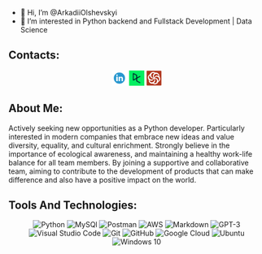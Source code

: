 - 👋 Hi, I’m @ArkadiiOlshevskyi
- 👀 I’m interested in Python backend and Fullstack Development | Data Science

<h2>Contacts:</h2>
<p align='center'>
<a href="https://www.linkedin.com/in/arkadii-python-developer/"><img height="30" src="https://github.com/ArkadiiOlshevskyi/ArkadiiOlshevskyi/blob/main/icons/linkedIn_logo.png"></a>
<a href="https://www.datacamp.com/portfolio/elowrebel2"><img height="30" src="https://github.com/ArkadiiOlshevskyi/ArkadiiOlshevskyi/blob/main/icons/datacamp_logo.jpg"></a>
<a href="https://www.codewars.com/users/ArkadiiOlshevskyi"><img height="30" src="https://github.com/ArkadiiOlshevskyi/ArkadiiOlshevskyi/blob/main/icons/codewars_logo.png"></a>

 
 
</p>

<h2>About Me:</h2>
<p>Actively seeking new opportunities as a Python developer. Particularly interested in modern companies that embrace new ideas and value diversity, equality, and cultural enrichment. 
 Strongly believe in the importance of ecological awareness, and maintaining a healthy work-life balance for all team members. 
 By joining a supportive and collaborative team, aiming to contribute to the development of products that can make difference and also have a positive impact on the world.</p>

<h2>Tools And Technologies:</h2>
<p align="center">
<img alt="Python" src="https://img.shields.io/badge/python-%2314354C.svg?&style=for-the-badge&logo=python&logoColor=white"/> 
<img alt="MySQl" src="https://img.shields.io/badge/mysql-%2300f.svg?style=for-the-badge&logo=mysql&logoColor=white"/>
<img alt="Postman" src="https://img.shields.io/badge/Postman-FF6C37?style=for-the-badge&logo=postman&logoColor=white"/>
<img alt="AWS" src="https://img.shields.io/badge/AWS-%23FF9900.svg?style=for-the-badge&logo=amazon-aws&logoColor=white"/>
<img alt="Markdown" src="https://img.shields.io/badge/markdown-%23000000.svg?&style=for-the-badge&logo=markdown&logoColor=white"/>
 
<!-- <img alt="Express.js" src="https://img.shields.io/badge/express.js-%23404d59.svg?&style=for-the-badge"/>  -->

<img alt="GPT-3" src="https://img.shields.io/badge/GPT-3-%23F24E1E.svg?&style=for-the-badge&logo=GPT-3&logoColor=white"/> 
<img alt="Visual Studio Code" src="https://img.shields.io/badge/VisualStudioCode-0078d7.svg?&style=for-the-badge&logo=visual-studio-code&logoColor=white"/>
<img alt="Git" src="https://img.shields.io/badge/git-%23F05033.svg?&style=for-the-badge&logo=git&logoColor=white"/> 
<img alt="GitHub" src="https://img.shields.io/badge/github-%23121011.svg?&style=for-the-badge&logo=github&logoColor=white"/>
<img alt="Google Cloud" src="https://img.shields.io/badge/GoogleCloud-%234285F4.svg?&style=for-the-badge&logo=google-cloud&logoColor=white"/>
<!-- <img alt="MongoDB" src ="https://img.shields.io/badge/MongoDB-%234ea94b.svg?&style=for-the-badge&logo=mongodb&logoColor=white"/>  -->
<img alt="Ubuntu" src="https://img.shields.io/badge/Ubuntu-E95420?style=for-the-badge&logo=ubuntu&logoColor=white" />
<img alt="Windows 10" src="https://img.shields.io/badge/Windows-0078D6?style=for-the-badge&logo=windows&logoColor=white" />
 </p>
 <br>
 
